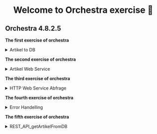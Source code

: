 <h1 align="center">Welcome to Orchestra exercise 👋</h1>
<p align="center">
  <h2 align="center orange=blue""> Orchestra 4.8.2.5</h2>
</p>

**The first exercise of orchestra** 
<p>
<details>
<summary>Artikel to DB</summary>
A xml file will be read from orchestra with inbound listener channel and write it in database
</details>
</p>

**The second exercise of orchestra** 
<p>
<details>
<summary>Artikel Web Service</summary>
ID is transferred as a Query for request and the article is returned as a response from database with database reader outbound channel
</details>
</p>

**The third exercise of orchestra**
<p>
<details>
<summary>HTTP Web Service Abfrage</summary>
Over Channel=HTTP GET RECEIVER from GROUP=HTTP.Inbound.Get will be sent a request with query ID and reseived a response Message
</details>
</p>

**The fourth exercise of orchestra**
<p>
<details>
<summary>Error Handelling</summary>
Error reporting via file and/or mail
</details>
</p>


**The fifth exercise of orchestra**
<p>
<details>
<summary>REST_API_getArtikelFromDB</summary>
The Scenario Artikel Web Service was developed with REST_API
</details>
</p>
